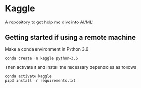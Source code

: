 # Kaggle
A repository to get help me dive into AI/ML!

## Getting started if using a remote machine
Make a conda environment in Python 3.6
```
conda create -n kaggle python=3.6
```

Then activate it and install the necessary dependicies as follows
```
conda activate kaggle
pip3 install -r requirements.txt
```


